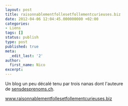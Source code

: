 ```yaml
---
layout: post
title: raisonnablementfollesetfollementcurieuses.biz
date: 2012-04-06 12:04:45.000000000 +02:00
categories:
- Liens
tags: []
status: publish
type: post
published: true
meta:
  _edit_last: '2'
author:
  first_name: Nico
excerpt:
---
```

<p>Un blog un peu décalé tenu par trois nanas dont l'auteure de <a href="http://sensdesprenoms.ch/">sensdesprenoms.ch</a>.</p>
<p><a href="http://www.raisonnablementfollesetfollementcurieuses.biz/">www.raisonnablementfollesetfollementcurieuses.biz</a></p>
<p>&nbsp;</p>
